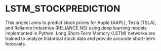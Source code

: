 # LSTM_STOCKPREDICTION
This project aims to predict stock prices for Apple (AAPL), Tesla (TSLA), and Reliance Industries (RELIANCE.NS) using deep learning models implemented in Python. Long Short-Term Memory (LSTM) networks are trained to analyze historical stock data and provide accurate short-term forecasts. 
